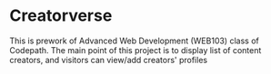 # Creatorverse
This is prework of Advanced Web Development (WEB103) class of Codepath. The main point of this project is to display list of content creators, and visitors can view/add creators' profiles
